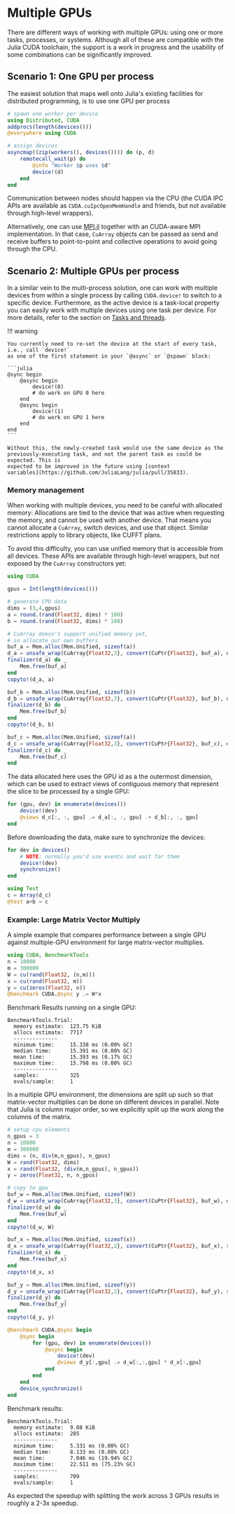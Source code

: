 # Multiple GPUs

There are different ways of working with multiple GPUs: using one or more tasks, processes,
or systems. Although all of these are compatible with the Julia CUDA toolchain, the support
is a work in progress and the usability of some combinations can be significantly improved.


## Scenario 1: One GPU per process

The easiest solution that maps well onto Julia's existing facilities for distributed
programming, is to use one GPU per process

```julia
# spawn one worker per device
using Distributed, CUDA
addprocs(length(devices()))
@everywhere using CUDA

# assign devices
asyncmap((zip(workers(), devices()))) do (p, d)
    remotecall_wait(p) do
        @info "Worker $p uses $d"
        device!(d)
    end
end
```

Communication between nodes should happen via the CPU (the CUDA IPC APIs are available as
`CUDA.cuIpcOpenMemHandle` and friends, but not available through high-level wrappers).

Alternatively, one can use [MPI.jl](https://github.com/JuliaParallel/MPI.jl) together with
an CUDA-aware MPI implementation. In that case, `CuArray` objects can be passed as send and
receive buffers to point-to-point and collective operations to avoid going through the CPU.


## Scenario 2: Multiple GPUs per process

In a similar vein to the multi-process solution, one can work with multiple devices from
within a single process by calling `CUDA.device!` to switch to a specific device.
Furthermore, as the active device is a task-local property you can easily work with multiple
devices using one task per device. For more details, refer to the section on [Tasks and
threads](@ref).

!!! warning

    You currently need to re-set the device at the start of every task, i.e., call `device!`
    as one of the first statement in your `@async` or `@spawn` block:

    ```julia
    @sync begin
        @async begin
            device!(0)
            # do work on GPU 0 here
        end
        @async begin
            device!(1)
            # do work on GPU 1 here
        end
    end
    ```

    Without this, the newly-created task would use the same device as the
    previously-executing task, and not the parent task as could be expected. This is
    expected to be improved in the future using [context
    variables](https://github.com/JuliaLang/julia/pull/35833).


### Memory management

When working with multiple devices, you need to be careful with allocated memory:
Allocations are tied to the device that was active when requesting the memory, and cannot be
used with another device. That means you cannot allocate a `CuArray`, switch devices, and
use that object. Similar restrictions apply to library objects, like CUFFT plans.

To avoid this difficulty, you can use unified memory that is accessible from all devices.
These APIs are available through high-level wrappers, but not exposed by the `CuArray`
constructors yet:

```julia
using CUDA

gpus = Int(length(devices()))

# generate CPU data
dims = (3,4,gpus)
a = round.(rand(Float32, dims) * 100)
b = round.(rand(Float32, dims) * 100)

# CuArray doesn't support unified memory yet,
# so allocate our own buffers
buf_a = Mem.alloc(Mem.Unified, sizeof(a))
d_a = unsafe_wrap(CuArray{Float32,3}, convert(CuPtr{Float32}, buf_a), dims)
finalizer(d_a) do _
    Mem.free(buf_a)
end
copyto!(d_a, a)

buf_b = Mem.alloc(Mem.Unified, sizeof(b))
d_b = unsafe_wrap(CuArray{Float32,3}, convert(CuPtr{Float32}, buf_b), dims)
finalizer(d_b) do _
    Mem.free(buf_b)
end
copyto!(d_b, b)

buf_c = Mem.alloc(Mem.Unified, sizeof(a))
d_c = unsafe_wrap(CuArray{Float32,3}, convert(CuPtr{Float32}, buf_c), dims)
finalizer(d_c) do _
    Mem.free(buf_c)
end
```

The data allocated here uses the GPU id as a the outermost dimension, which can be used to
extract views of contiguous memory that represent the slice to be processed by a single GPU:

```julia
for (gpu, dev) in enumerate(devices())
    device!(dev)
    @views d_c[:, :, gpu] .= d_a[:, :, gpu] .+ d_b[:, :, gpu]
end
```

Before downloading the data, make sure to synchronize the devices:

```julia
for dev in devices()
    # NOTE: normally you'd use events and wait for them
    device!(dev)
    synchronize()
end

using Test
c = Array(d_c)
@test a+b ≈ c
```

### Example: Large Matrix Vector Multiply 

A simple example that compares performance between a single GPU against
multiple-GPU environment for large matrix-vector multiplies.

```julia
using CUDA, BenchmarkTools
n = 10000
m = 300000
W = cu(rand(Float32, (n,m)))
x = cu(rand(Float32, m))
y = cu(zeros(Float32, n))
@benchmark CUDA.@sync y .= W*x
```

Benchmark Results running on a single GPU:
```
BenchmarkTools.Trial:
  memory estimate:  123.75 KiB
  allocs estimate:  7717
  --------------
  minimum time:     15.338 ms (0.00% GC)
  median time:      15.391 ms (0.00% GC)
  mean time:        15.393 ms (0.17% GC)
  maximum time:     15.798 ms (0.00% GC)
  --------------
  samples:          325
  evals/sample:     1
```

In a multiple GPU environment, the dimensions are split up such so that
matrix-vector multiplies can be done on different devices in parallel. Note that
Julia is column major order, so we explicitly split up the work along the
columns of the matrix.

```julia
# setup cpu elements
n_gpus = 3
n = 10000
m = 300000
dims = (n, div(m,n_gpus), n_gpus)
W = rand(Float32, dims)
x = rand(Float32, (div(m,n_gpus), n_gpus))
y = zeros(Float32, n, n_gpus)

# copy to gpu
buf_w = Mem.alloc(Mem.Unified, sizeof(W))
d_w = unsafe_wrap(CuArray{Float32,3}, convert(CuPtr{Float32}, buf_w), dims)
finalizer(d_w) do _
    Mem.free(buf_w)
end
copyto!(d_w, W)

buf_x = Mem.alloc(Mem.Unified, sizeof(x))
d_x = unsafe_wrap(CuArray{Float32,2}, convert(CuPtr{Float32}, buf_x), size(x))
finalizer(d_x) do _
    Mem.free(buf_x)
end
copyto!(d_x, x)

buf_y = Mem.alloc(Mem.Unified, sizeof(y))
d_y = unsafe_wrap(CuArray{Float32,2}, convert(CuPtr{Float32}, buf_y), size(y))
finalizer(d_y) do _
    Mem.free(buf_y)
end
copyto!(d_y, y)

@benchmark CUDA.@sync begin
    @sync begin
        for (gpu, dev) in enumerate(devices())
            @async begin
                device!(dev)
                @views d_y[:,gpu] .= d_w[:,:,gpu] * d_x[:,gpu]
            end
        end
    end
    device_synchronize()
end
```

Benchmark results: 
```
BenchmarkTools.Trial:
  memory estimate:  9.08 KiB
  allocs estimate:  285
  --------------
  minimum time:     5.331 ms (0.00% GC)
  median time:      8.133 ms (0.00% GC)
  mean time:        7.046 ms (19.94% GC)
  maximum time:     22.511 ms (75.23% GC)
  --------------
  samples:          709
  evals/sample:     1
```

As expected the speedup with splitting the work across 3 GPUs results in
roughly a 2-3x speedup.

